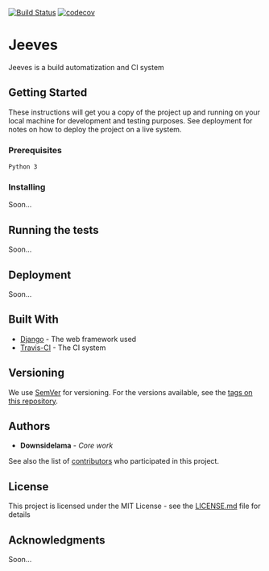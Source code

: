 [![Build Status](https://travis-ci.com/Downsidelama/jeeves.svg?branch=master)](https://travis-ci.com/Downsidelama/jeeves) [![codecov](https://codecov.io/gh/Downsidelama/jeeves/branch/master/graph/badge.svg)](https://codecov.io/gh/Downsidelama/jeeves)

# Jeeves 

Jeeves is a build automatization and CI system

## Getting Started

These instructions will get you a copy of the project up and running on your local machine for development and testing purposes. See deployment for notes on how to deploy the project on a live system.

### Prerequisites

```
Python 3
```

### Installing

Soon...

## Running the tests

Soon...

## Deployment

Soon...

## Built With

* [Django](https://www.djangoproject.com/) - The web framework used
* [Travis-CI](https://travis-ci.com/) - The CI system

## Versioning

We use [SemVer](http://semver.org/) for versioning. For the versions available, see the [tags on this repository](https://github.com/your/project/tags). 

## Authors

* **Downsidelama** - *Core work*

See also the list of [contributors](https://github.com/Downsidelama/jeeves/graphs/contributors) who participated in this project.

## License

This project is licensed under the MIT License - see the [LICENSE.md](LICENSE.md) file for details

## Acknowledgments

Soon...
